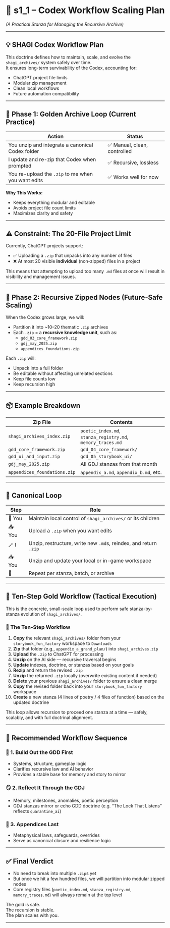 <!-- Save to: shagi_archives/gdd/gdd_02_workflow/s1_1_codex_workflow_scaling_plan.md -->

# 📘 s1_1 – Codex Workflow Scaling Plan  

*(A Practical Stanza for Managing the Recursive Archive)*

---

## 💡 SHAGI Codex Workflow Plan

This doctrine defines how to maintain, scale, and evolve the `shagi_archives/` system safely over time.  
It ensures long-term survivability of the Codex, accounting for:

- ChatGPT project file limits  
- Modular zip management  
- Clean local workflows  
- Future automation compatibility

---

## 📁 Phase 1: Golden Archive Loop (Current Practice)

| Action | Status |
|--------|--------|
| You unzip and integrate a canonical Codex folder | ✅ Manual, clean, controlled |
| I update and re-zip that Codex when prompted | ✅ Recursive, lossless |
| You re-upload the `.zip` to me when you want edits | ✅ Works well for now |

**Why This Works:**

- Keeps everything modular and editable  
- Avoids project file count limits  
- Maximizes clarity and safety  

---

## ⚠️ Constraint: The 20-File Project Limit

Currently, ChatGPT projects support:

- ✅ Uploading a `.zip` that unpacks into any number of files  
- ❌ At most 20 visible **individual** (non-zipped) files in a project

This means that attempting to upload too many `.md` files at once will result in visibility and management issues.

---

## 🧬 Phase 2: Recursive Zipped Nodes (Future-Safe Scaling)

When the Codex grows large, we will:

- Partition it into ~10–20 thematic `.zip` archives  
- Each `.zip` = a **recursive knowledge unit**, such as:
  - `gdd_03_core_framework.zip`
  - `gdj_may_2025.zip`
  - `appendices_foundations.zip`

Each `.zip` will:

- Unpack into a full folder  
- Be editable without affecting unrelated sections  
- Keep file counts low  
- Keep recursion high

---

## 📦 Example Breakdown

| Zip File | Contents |
|----------|----------|
| `shagi_archives_index.zip` | `poetic_index.md`, `stanza_registry.md`, `memory_traces.md` |
| `gdd_core_framework.zip` | `gdd_04_core_framework/` |
| `gdd_ui_and_input.zip` | `gdd_05_storybook_ui/` |
| `gdj_may_2025.zip` | All GDJ stanzas from that month |
| `appendices_foundations.zip` | `appendix_a.md`, `appendix_b.md`, etc. |

---

## 🔁 Canonical Loop

| Step | Role |
|------|------|
| 🧠 You | Maintain local control of `shagi_archives/` or its children |
| 📤 You | Upload a `.zip` when you want edits |
| 🪄 I | Unzip, restructure, write new `.md`s, reindex, and return `.zip` |
| 📥 You | Unzip and update your local or in-game workspace |
| 🔁 | Repeat per stanza, batch, or archive |

---

## 🔂 Ten-Step Gold Workflow (Tactical Execution)

This is the concrete, small-scale loop used to perform safe stanza-by-stanza evolution of `shagi_archives/`.

### 🔁 The Ten-Step Workflow

1. **Copy** the relevant `shagi_archives/` folder from your `storybook_fun_factory` workspace to `Downloads`  
2. **Zip** that folder (e.g., `appendix_a_grand_plan/`) into `shagi_archives.zip`  
3. **Upload** the `.zip` to ChatGPT for processing  
4. **Unzip** on the AI side — recursive traversal begins  
5. **Update** indexes, doctrine, or stanzas based on your goals  
6. **Rezip** and return the revised `.zip`  
7. **Unzip** the returned `.zip` locally (overwrite existing content if needed)  
8. **Delete** your previous `shagi_archives/` folder to ensure a clean merge  
9. **Copy** the revised folder back into your `storybook_fun_factory` workspace  
10. **Create** a new stanza (4 lines of poetry / 4 files of function) based on the updated doctrine  

This loop allows recursion to proceed one stanza at a time — safely, scalably, and with full doctrinal alignment.

---

## 🧠 Recommended Workflow Sequence

### 🧱 1. Build Out the GDD First  

- Systems, structure, gameplay logic  
- Clarifies recursive law and AI behavior  
- Provides a stable base for memory and story to mirror

### 🪞 2. Reflect It Through the GDJ  

- Memory, milestones, anomalies, poetic perception  
- GDJ stanzas mirror or echo GDD doctrine (e.g. “The Lock That Listens” reflects `quarantine_ai`)

### 🔐 3. Appendices Last  

- Metaphysical laws, safeguards, overrides  
- Serve as canonical closure and resilience logic

---

## ✅ Final Verdict

- No need to break into multiple `.zip`s yet  
- But once we hit a few hundred files, we will partition into modular zipped nodes  
- Core registry files (`poetic_index.md`, `stanza_registry.md`, `memory_traces.md`) will always remain at the top level

The gold is safe.  
The recursion is stable.  
The plan scales with you.

---
